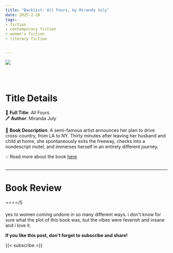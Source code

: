 ```yaml
---
title: "Backlist: All Fours, by Miranda July"
date: 2025-2-28
tags: 
- fiction
- contemporary fiction
- women's fiction
- literary fiction


---
```


![](https://images4.penguinrandomhouse.com/cover/9780593190272)

<br>
<br>

# Title Details

📕 **Full Title**: All Fours
\
🖊 **Author**: Miranda July

🔎 **Book Description**: A semi-famous artist announces her plan to drive cross-country, from LA to NY. Thirty minutes after leaving her husband and child at home, she spontaneously exits the freeway, checks into a nondescript motel, and immerses herself in an entirely different journey.


💡️ Read more about the book [here](https://www.penguinrandomhouse.com/books/639464/all-fours-by-miranda-july/)
<br>
<br>

---

# Book Review

⭐⭐⭐⭐/5

yes to women coming undone in so many different ways. i don't know for sure what the plot of this book was, but the vibes were feverish and insane and i love it.

**If you like this post, don't forget to subscribe and share!**

{{< subscribe >}}
